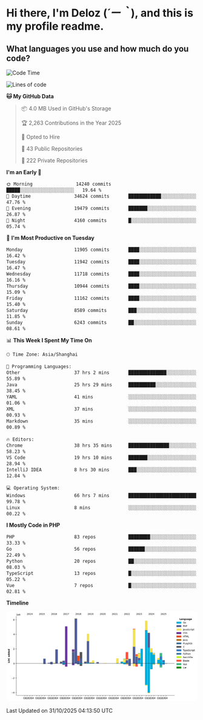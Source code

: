 # **Hi there, I'm Deloz (*´ー｀*), and this is my profile readme.**

## **What languages you use and how much do you code?**

<!--START_SECTION:waka-->
![Code Time](http://img.shields.io/badge/Code%20Time-7%2C913%20hrs%2057%20mins-blue)

![Lines of code](https://img.shields.io/badge/From%20Hello%20World%20I%27ve%20Written-53.8%20million%20lines%20of%20code-blue)

**🐱 My GitHub Data** 

> 📦 4.0 MB Used in GitHub's Storage 
 > 
> 🏆 2,263 Contributions in the Year 2025
 > 
> 💼 Opted to Hire
 > 
> 📜 43 Public Repositories 
 > 
> 🔑 222 Private Repositories 
 > 
**I'm an Early 🐤** 

```text
🌞 Morning                14240 commits       █████░░░░░░░░░░░░░░░░░░░░   19.64 % 
🌆 Daytime                34624 commits       ████████████░░░░░░░░░░░░░   47.76 % 
🌃 Evening                19479 commits       ███████░░░░░░░░░░░░░░░░░░   26.87 % 
🌙 Night                  4160 commits        █░░░░░░░░░░░░░░░░░░░░░░░░   05.74 % 
```
📅 **I'm Most Productive on Tuesday** 

```text
Monday                   11905 commits       ████░░░░░░░░░░░░░░░░░░░░░   16.42 % 
Tuesday                  11942 commits       ████░░░░░░░░░░░░░░░░░░░░░   16.47 % 
Wednesday                11718 commits       ████░░░░░░░░░░░░░░░░░░░░░   16.16 % 
Thursday                 10944 commits       ████░░░░░░░░░░░░░░░░░░░░░   15.09 % 
Friday                   11162 commits       ████░░░░░░░░░░░░░░░░░░░░░   15.40 % 
Saturday                 8589 commits        ███░░░░░░░░░░░░░░░░░░░░░░   11.85 % 
Sunday                   6243 commits        ██░░░░░░░░░░░░░░░░░░░░░░░   08.61 % 
```


📊 **This Week I Spent My Time On** 

```text
🕑︎ Time Zone: Asia/Shanghai

💬 Programming Languages: 
Other                    37 hrs 2 mins       ██████████████░░░░░░░░░░░   55.89 % 
Java                     25 hrs 29 mins      ██████████░░░░░░░░░░░░░░░   38.45 % 
YAML                     41 mins             ░░░░░░░░░░░░░░░░░░░░░░░░░   01.06 % 
XML                      37 mins             ░░░░░░░░░░░░░░░░░░░░░░░░░   00.93 % 
Markdown                 35 mins             ░░░░░░░░░░░░░░░░░░░░░░░░░   00.89 % 

🔥 Editors: 
Chrome                   38 hrs 35 mins      ███████████████░░░░░░░░░░   58.23 % 
VS Code                  19 hrs 10 mins      ███████░░░░░░░░░░░░░░░░░░   28.94 % 
IntelliJ IDEA            8 hrs 30 mins       ███░░░░░░░░░░░░░░░░░░░░░░   12.84 % 

💻 Operating System: 
Windows                  66 hrs 7 mins       █████████████████████████   99.78 % 
Linux                    8 mins              ░░░░░░░░░░░░░░░░░░░░░░░░░   00.22 % 
```

**I Mostly Code in PHP** 

```text
PHP                      83 repos            ████████░░░░░░░░░░░░░░░░░   33.33 % 
Go                       56 repos            ██████░░░░░░░░░░░░░░░░░░░   22.49 % 
Python                   20 repos            ██░░░░░░░░░░░░░░░░░░░░░░░   08.03 % 
TypeScript               13 repos            █░░░░░░░░░░░░░░░░░░░░░░░░   05.22 % 
Vue                      7 repos             █░░░░░░░░░░░░░░░░░░░░░░░░   02.81 % 
```



**Timeline**

![Lines of Code chart](https://raw.githubusercontent.com/deloz/deloz/main/assets/bar_graph.png)


 Last Updated on 31/10/2025 04:13:50 UTC
<!--END_SECTION:waka-->

